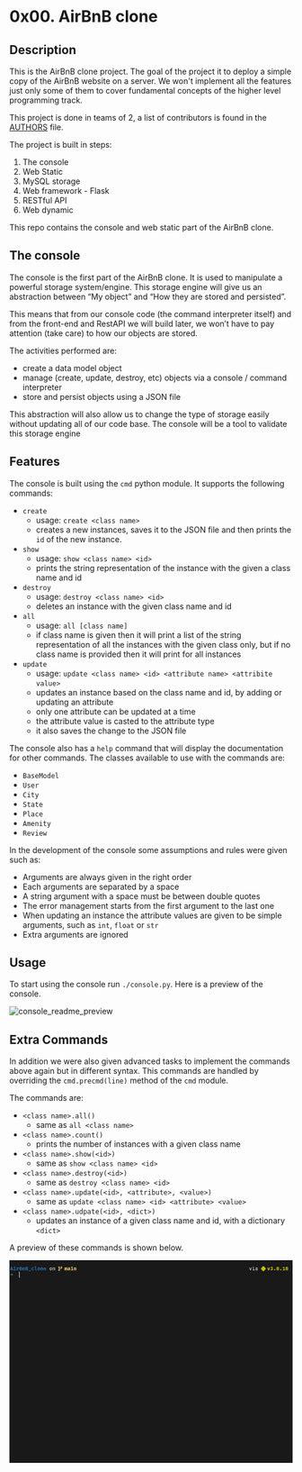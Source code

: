 # 0x00. AirBnB clone

## Description

This is the AirBnB clone project. The goal of the project it to deploy a simple
copy of the AirBnB website on a server. We won't implement all the features
just only some of them to cover fundamental concepts of the higher level
programming track.

This project is done in teams of 2, a list of contributors is found in the
[AUTHORS](./AUTHORS) file.

The project is built in steps:

1. The console
1. Web Static
1. MySQL storage
1. Web framework - Flask
1. RESTful API
1. Web dynamic

This repo contains the console and web static part of the AirBnB clone.

## The console

The console is the first part of the AirBnB clone. It is used to manipulate a
powerful storage system/engine. This storage engine will give us an abstraction
between “My object” and “How they are stored and persisted”.

This means that from our console code (the command interpreter itself) and
from the front-end and RestAPI we will build later, we won’t have to pay
attention (take care) to how our objects are stored.

The activities performed are:

- create a data model object
- manage (create, update, destroy, etc) objects via a console / command interpreter
- store and persist objects using a JSON file

This abstraction will also allow us to change the type of storage easily
without updating all of our code base. The console will be a tool to validate
this storage engine

## Features

The console is built using the `cmd` python module. It supports the following
commands:

- `create`
  - usage: `create <class name>`
  - creates a new instances, saves it to the JSON file and then prints the
    `id` of the new instance.
- `show`
  - usage: `show <class name> <id>`
  - prints the string representation of the instance with the given a
    class name and id
- `destroy`
  - usage: `destroy <class name> <id>`
  - deletes an instance with the given class name and id
- `all`
  - usage: `all [class name]`
  - if class name is given then it will print a list of the string
    representation of all the instances with the given class only, but if no
    class name is provided then it will print for all instances
- `update`
  - usage: `update <class name> <id> <attribute name> <attribite value>`
  - updates an instance based on the class name and id, by adding or updating
    an attribute
  - only one attribute can be updated at a time
  - the attribute value is casted to the attribute type
  - it also saves the change to the JSON file

The console also has a `help` command that will display the documentation
for other commands. The classes available to use with the commands are:

- `BaseModel`
- `User`
- `City`
- `State`
- `Place`
- `Amenity`
- `Review`

In the development of the console some assumptions and rules were given such as:

- Arguments are always given in the right order
- Each arguments are separated by a space
- A string argument with a space must be between double quotes
- The error management starts from the first argument to the last one
- When updating an instance the attribute values are given to be simple
  arguments, such as `int`, `float` or `str`
- Extra arguments are ignored

## Usage

To start using the console run `./console.py`. Here is a preview of the console.

![console_readme_preview](./assets/console_readme_preview.gif)

## Extra Commands

In addition we were also given advanced tasks to implement the commands above
again but in different syntax. This commands are handled by overriding the
`cmd.precmd(line)` method of the `cmd` module.

The commands are:

- `<class name>.all()`
  - same as `all <class name>`
- `<class name>.count()`
  - prints the number of instances with a given class name
- `<class name>.show(<id>)`
  - same as `show <class name> <id>`
- `<class name>.destroy(<id>)`
  - same as `destroy <class name> <id>`
- `<class name>.update(<id>, <attribute>, <value>)`
  - same as `update <class name> <id> <attribute> <value>`
- `<class name>.udpate(<id>, <dict>)`
  - updates an instance of a given class name and id, with a dictionary `<dict>`

A preview of these commands is shown below.

![console_extra_commands](./assets/console_extra_commands.gif)
